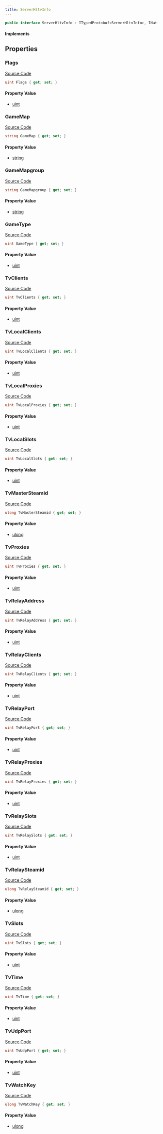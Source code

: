 ```yaml
---
title: ServerHltvInfo
---
```


```csharp
public interface ServerHltvInfo : ITypedProtobuf<ServerHltvInfo>, INativeHandle
```

#### Implements

## Properties

### Flags

[Source Code](https://github.com/swiftly-solution/swiftlys2/blob/beta/managed/src/SwiftlyS2.Generated/Protobufs/Interfaces/ServerHltvInfo.cs#L70)

```csharp
uint Flags { get; set; }
```

#### Property Value

- [uint](https://learn.microsoft.com/dotnet/api/system.uint32)

### GameMap

[Source Code](https://github.com/swiftly-solution/swiftlys2/blob/beta/managed/src/SwiftlyS2.Generated/Protobufs/Interfaces/ServerHltvInfo.cs#L37)

```csharp
string GameMap { get; set; }
```

#### Property Value

- [string](https://learn.microsoft.com/dotnet/api/system.string)

### GameMapgroup

[Source Code](https://github.com/swiftly-solution/swiftlys2/blob/beta/managed/src/SwiftlyS2.Generated/Protobufs/Interfaces/ServerHltvInfo.cs#L34)

```csharp
string GameMapgroup { get; set; }
```

#### Property Value

- [string](https://learn.microsoft.com/dotnet/api/system.string)

### GameType

[Source Code](https://github.com/swiftly-solution/swiftlys2/blob/beta/managed/src/SwiftlyS2.Generated/Protobufs/Interfaces/ServerHltvInfo.cs#L31)

```csharp
uint GameType { get; set; }
```

#### Property Value

- [uint](https://learn.microsoft.com/dotnet/api/system.uint32)

### TvClients

[Source Code](https://github.com/swiftly-solution/swiftlys2/blob/beta/managed/src/SwiftlyS2.Generated/Protobufs/Interfaces/ServerHltvInfo.cs#L22)

```csharp
uint TvClients { get; set; }
```

#### Property Value

- [uint](https://learn.microsoft.com/dotnet/api/system.uint32)

### TvLocalClients

[Source Code](https://github.com/swiftly-solution/swiftlys2/blob/beta/managed/src/SwiftlyS2.Generated/Protobufs/Interfaces/ServerHltvInfo.cs#L46)

```csharp
uint TvLocalClients { get; set; }
```

#### Property Value

- [uint](https://learn.microsoft.com/dotnet/api/system.uint32)

### TvLocalProxies

[Source Code](https://github.com/swiftly-solution/swiftlys2/blob/beta/managed/src/SwiftlyS2.Generated/Protobufs/Interfaces/ServerHltvInfo.cs#L49)

```csharp
uint TvLocalProxies { get; set; }
```

#### Property Value

- [uint](https://learn.microsoft.com/dotnet/api/system.uint32)

### TvLocalSlots

[Source Code](https://github.com/swiftly-solution/swiftlys2/blob/beta/managed/src/SwiftlyS2.Generated/Protobufs/Interfaces/ServerHltvInfo.cs#L43)

```csharp
uint TvLocalSlots { get; set; }
```

#### Property Value

- [uint](https://learn.microsoft.com/dotnet/api/system.uint32)

### TvMasterSteamid

[Source Code](https://github.com/swiftly-solution/swiftlys2/blob/beta/managed/src/SwiftlyS2.Generated/Protobufs/Interfaces/ServerHltvInfo.cs#L40)

```csharp
ulong TvMasterSteamid { get; set; }
```

#### Property Value

- [ulong](https://learn.microsoft.com/dotnet/api/system.uint64)

### TvProxies

[Source Code](https://github.com/swiftly-solution/swiftlys2/blob/beta/managed/src/SwiftlyS2.Generated/Protobufs/Interfaces/ServerHltvInfo.cs#L25)

```csharp
uint TvProxies { get; set; }
```

#### Property Value

- [uint](https://learn.microsoft.com/dotnet/api/system.uint32)

### TvRelayAddress

[Source Code](https://github.com/swiftly-solution/swiftlys2/blob/beta/managed/src/SwiftlyS2.Generated/Protobufs/Interfaces/ServerHltvInfo.cs#L61)

```csharp
uint TvRelayAddress { get; set; }
```

#### Property Value

- [uint](https://learn.microsoft.com/dotnet/api/system.uint32)

### TvRelayClients

[Source Code](https://github.com/swiftly-solution/swiftlys2/blob/beta/managed/src/SwiftlyS2.Generated/Protobufs/Interfaces/ServerHltvInfo.cs#L55)

```csharp
uint TvRelayClients { get; set; }
```

#### Property Value

- [uint](https://learn.microsoft.com/dotnet/api/system.uint32)

### TvRelayPort

[Source Code](https://github.com/swiftly-solution/swiftlys2/blob/beta/managed/src/SwiftlyS2.Generated/Protobufs/Interfaces/ServerHltvInfo.cs#L64)

```csharp
uint TvRelayPort { get; set; }
```

#### Property Value

- [uint](https://learn.microsoft.com/dotnet/api/system.uint32)

### TvRelayProxies

[Source Code](https://github.com/swiftly-solution/swiftlys2/blob/beta/managed/src/SwiftlyS2.Generated/Protobufs/Interfaces/ServerHltvInfo.cs#L58)

```csharp
uint TvRelayProxies { get; set; }
```

#### Property Value

- [uint](https://learn.microsoft.com/dotnet/api/system.uint32)

### TvRelaySlots

[Source Code](https://github.com/swiftly-solution/swiftlys2/blob/beta/managed/src/SwiftlyS2.Generated/Protobufs/Interfaces/ServerHltvInfo.cs#L52)

```csharp
uint TvRelaySlots { get; set; }
```

#### Property Value

- [uint](https://learn.microsoft.com/dotnet/api/system.uint32)

### TvRelaySteamid

[Source Code](https://github.com/swiftly-solution/swiftlys2/blob/beta/managed/src/SwiftlyS2.Generated/Protobufs/Interfaces/ServerHltvInfo.cs#L67)

```csharp
ulong TvRelaySteamid { get; set; }
```

#### Property Value

- [ulong](https://learn.microsoft.com/dotnet/api/system.uint64)

### TvSlots

[Source Code](https://github.com/swiftly-solution/swiftlys2/blob/beta/managed/src/SwiftlyS2.Generated/Protobufs/Interfaces/ServerHltvInfo.cs#L19)

```csharp
uint TvSlots { get; set; }
```

#### Property Value

- [uint](https://learn.microsoft.com/dotnet/api/system.uint32)

### TvTime

[Source Code](https://github.com/swiftly-solution/swiftlys2/blob/beta/managed/src/SwiftlyS2.Generated/Protobufs/Interfaces/ServerHltvInfo.cs#L28)

```csharp
uint TvTime { get; set; }
```

#### Property Value

- [uint](https://learn.microsoft.com/dotnet/api/system.uint32)

### TvUdpPort

[Source Code](https://github.com/swiftly-solution/swiftlys2/blob/beta/managed/src/SwiftlyS2.Generated/Protobufs/Interfaces/ServerHltvInfo.cs#L13)

```csharp
uint TvUdpPort { get; set; }
```

#### Property Value

- [uint](https://learn.microsoft.com/dotnet/api/system.uint32)

### TvWatchKey

[Source Code](https://github.com/swiftly-solution/swiftlys2/blob/beta/managed/src/SwiftlyS2.Generated/Protobufs/Interfaces/ServerHltvInfo.cs#L16)

```csharp
ulong TvWatchKey { get; set; }
```

#### Property Value

- [ulong](https://learn.microsoft.com/dotnet/api/system.uint64)

